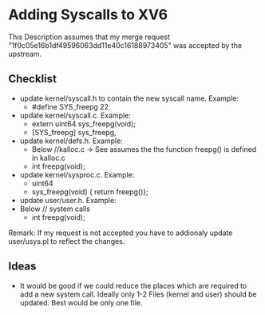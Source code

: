 # Adding Syscalls to XV6

This Description assumes that my merge request "1f0c05e16b1df49596063dd11e40c16188973405" was accepted by the upstream.


## Checklist

- update kernel/syscall.h to contain the new syscall name. Example:
  - #define SYS_freepg 22
- update kernel/syscall.c. Example:
  - extern uint64 sys_freepg(void);
  - [SYS_freepg]  sys_freepg,
- update kernel/defs.h. Example:
  - Below //kalloc.c  -> See assumes the the function freepg() is defined in kalloc.c
  - int             freepg(void);
- update kernel/sysproc.c. Example:
  - uint64
  - sys_freepg(void) { return freepg()};
- update user/user.h. Example:
- Below // system calls
  - int freepg(void);

Remark: If my request is not accepted you have to addionaly update user/usys.pl to reflect the changes. 

## Ideas

- It would be good if we could reduce the places which are required to add a new system call. Ideally only 1-2 Files (kernel and user) should be updated. Best would be only one file.






